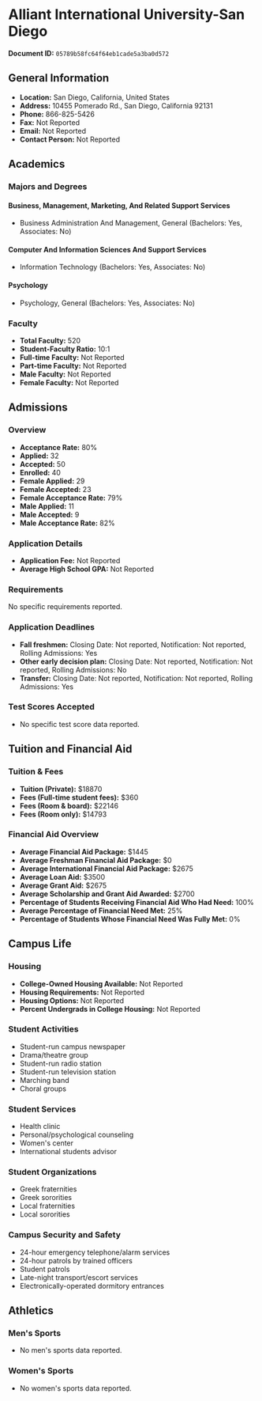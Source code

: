 # Alliant International University-San Diego

**Document ID:** `05789b58fc64f64eb1cade5a3ba0d572`

## General Information

- **Location:** San Diego, California, United States
- **Address:** 10455 Pomerado Rd., San Diego, California 92131
- **Phone:** 866-825-5426
- **Fax:** Not Reported
- **Email:** Not Reported
- **Contact Person:** Not Reported

## Academics

### Majors and Degrees

#### Business, Management, Marketing, And Related Support Services

- Business Administration And Management, General (Bachelors: Yes, Associates: No)

#### Computer And Information Sciences And Support Services

- Information Technology (Bachelors: Yes, Associates: No)

#### Psychology

- Psychology, General (Bachelors: Yes, Associates: No)

### Faculty

- **Total Faculty:** 520
- **Student-Faculty Ratio:** 10:1
- **Full-time Faculty:** Not Reported
- **Part-time Faculty:** Not Reported
- **Male Faculty:** Not Reported
- **Female Faculty:** Not Reported

## Admissions

### Overview

- **Acceptance Rate:** 80%
- **Applied:** 32
- **Accepted:** 50
- **Enrolled:** 40
- **Female Applied:** 29
- **Female Accepted:** 23
- **Female Acceptance Rate:** 79%
- **Male Applied:** 11
- **Male Accepted:** 9
- **Male Acceptance Rate:** 82%

### Application Details

- **Application Fee:** Not Reported
- **Average High School GPA:** Not Reported

### Requirements

No specific requirements reported.

### Application Deadlines

- **Fall freshmen:** Closing Date: Not reported, Notification: Not reported, Rolling Admissions: Yes
- **Other early decision plan:** Closing Date: Not reported, Notification: Not reported, Rolling Admissions: No
- **Transfer:** Closing Date: Not reported, Notification: Not reported, Rolling Admissions: Yes

### Test Scores Accepted

- No specific test score data reported.

## Tuition and Financial Aid

### Tuition & Fees

- **Tuition (Private):** $18870
- **Fees (Full-time student fees):** $360
- **Fees (Room & board):** $22146
- **Fees (Room only):** $14793

### Financial Aid Overview

- **Average Financial Aid Package:** $1445
- **Average Freshman Financial Aid Package:** $0
- **Average International Financial Aid Package:** $2675
- **Average Loan Aid:** $3500
- **Average Grant Aid:** $2675
- **Average Scholarship and Grant Aid Awarded:** $2700
- **Percentage of Students Receiving Financial Aid Who Had Need:** 100%
- **Average Percentage of Financial Need Met:** 25%
- **Percentage of Students Whose Financial Need Was Fully Met:** 0%

## Campus Life

### Housing

- **College-Owned Housing Available:** Not Reported
- **Housing Requirements:** Not Reported
- **Housing Options:** Not Reported
- **Percent Undergrads in College Housing:** Not Reported

### Student Activities

- Student-run campus newspaper
- Drama/theatre group
- Student-run radio station
- Student-run television station
- Marching band
- Choral groups

### Student Services

- Health clinic
- Personal/psychological counseling
- Women's center
- International students advisor

### Student Organizations

- Greek fraternities
- Greek sororities
- Local fraternities
- Local sororities

### Campus Security and Safety

- 24-hour emergency telephone/alarm services
- 24-hour patrols by trained officers
- Student patrols
- Late-night transport/escort services
- Electronically-operated dormitory entrances

## Athletics

### Men's Sports

- No men's sports data reported.

### Women's Sports

- No women's sports data reported.
